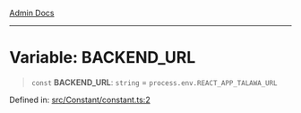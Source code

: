 [Admin Docs](/)

***

# Variable: BACKEND\_URL

> `const` **BACKEND\_URL**: `string` = `process.env.REACT_APP_TALAWA_URL`

Defined in: [src/Constant/constant.ts:2](https://github.com/gautam-divyanshu/talawa-admin/blob/d5fea688542032271211cd43ee86c7db0866bcc0/src/Constant/constant.ts#L2)
